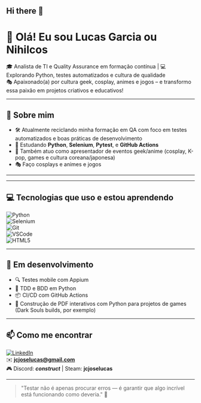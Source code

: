 ## Hi there 👋

# 👋 Olá! Eu sou Lucas Garcia ou Nihilcos 

🎓 Analista de TI e Quality Assurance em formação contínua | 💻 Explorando Python, testes automatizados e cultura de qualidade  
🎭 Apaixonado(a) por cultura geek, cosplay, animes e jogos – e transformo essa paixão em projetos criativos e educativos!

---

## 🧪 Sobre mim
- 🛠️ Atualmente reciclando minha formação em QA com foco em testes automatizados e boas práticas de desenvolvimento
- 🧠 Estudando **Python**, **Selenium**, **Pytest**, e **GitHub Actions**
- 🎤 Também atuo como apresentador de eventos geek/anime (cosplay, K-pop, games e cultura coreana/japonesa)
- 🎭 Faço cosplays e animes e jogos

---

---

## 💻 Tecnologias que uso e estou aprendendo

![Python](https://img.shields.io/badge/-Python-000?style=for-the-badge&logo=python)  
![Selenium](https://img.shields.io/badge/-Selenium-43B02A?style=for-the-badge&logo=selenium&logoColor=white)  
![Git](https://img.shields.io/badge/-Git-F05032?style=for-the-badge&logo=git&logoColor=white)  
![VSCode](https://img.shields.io/badge/-VSCode-007ACC?style=for-the-badge&logo=visual-studio-code)  
![HTML5](https://img.shields.io/badge/-HTML5-E34F26?style=for-the-badge&logo=html5&logoColor=white)

---

## 🎯 Em desenvolvimento

- 🔍 Testes mobile com Appium
- 🧪 TDD e BDD em Python
- 📦 CI/CD com GitHub Actions
- 📝 Construção de PDF interativos com Python para projetos de games (Dark Souls builds, por exemplo)

---

## 📫 Como me encontrar

[![LinkedIn](https://img.shields.io/badge/-LinkedIn-blue?style=for-the-badge&logo=linkedin)](linkedin.com/in/jclucas-garcia/)  
✉️ **jcjoselucas@gmail.com**  
🎮 Discord: **_construct_** | Steam: **jcjoselucas**

---

> "Testar não é apenas procurar erros — é garantir que algo incrível está funcionando como deveria." 🚀

